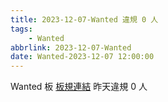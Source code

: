 ```yaml
---
title: 2023-12-07-Wanted 違規 0 人
tags:
    - Wanted
abbrlink: 2023-12-07-Wanted
date: Wanted-2023-12-07 12:00:00
---
```

Wanted 板 [板規連結](https://www.ptt.cc/bbs/Wanted/M.1608829773.A.D3B.html)
昨天違規 0 人
